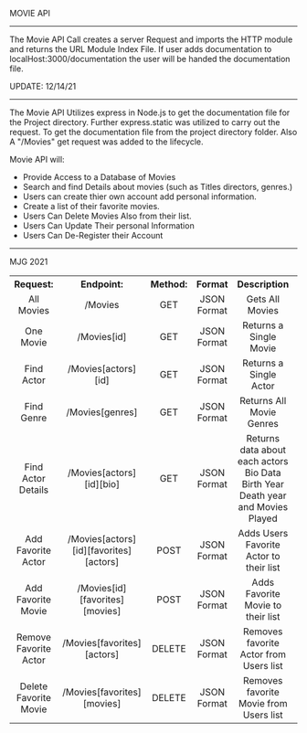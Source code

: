 MOVIE API
<hr>
The Movie API Call creates a server Request and imports the HTTP module and returns the URL Module Index File. If user adds documentation to localHost:3000/documentation the user will be handed the documentation file.

UPDATE: 12/14/21
<hr>
The Movie API Utilizes express in Node.js to get the documentation file for the Project directory. Further express.static was utilized to carry out the request. To get the documentation file from the project directory folder. Also A "/Movies" get request was added to the lifecycle.

Movie API will:
- Provide Access to a Database of Movies
- Search and find Details about movies (such as Titles directors, genres.)
- Users can create thier own account add personal information.
- Create a list of their favorite movies.
- Users Can Delete Movies Also from their list.
- Users Can Update Their personal Information
- Users Can De-Register their Account

<hr>
MJG 2021

<table style="text-align:center">
  <tr>
    <th>Request:</th>
    <th>Endpoint:</th>
    <th>Method:</th>
    <th>Format</th>
    <th>Description<th>
  </tr>
  <tr>
    <td>All Movies</td>
    <td>/Movies</td>
    <td>GET</td>
    <td>JSON Format</td>
    <td>Gets All Movies</td>
  </tr>
  
  <tr>
    <td>One Movie</td>
    <td>/Movies[id]</td>
    <td>GET</td>
    <td>JSON Format</td>
    <td>Returns a Single Movie</td>
   </tr>

  <tr>
    <td>Find Actor</td>
    <td>/Movies[actors][id]</td>
    <td>GET</td>
    <td>JSON Format</td>
    <td>Returns a Single Actor</td>
  </tr>
  
  <tr>
    <td>Find Genre</td>
    <td>/Movies[genres]</td>
    <td>GET</td>
    <td>JSON Format</td>
    <td>Returns All Movie Genres</td>
  </tr>
  
  <tr>
    <td>Find Actor Details</td>
    <td>/Movies[actors][id][bio]</td>
    <td>GET</td>
    <td>JSON Format</td>
    <td>Returns data about each actors Bio Data Birth Year Death year and Movies Played</td>
  </tr>
  
  <tr>
    <td>Add Favorite Actor</td>
    <td>/Movies[actors][id][favorites][actors]</td>
    <td>POST</td>
    <td>JSON Format</td>
    <td>Adds Users Favorite Actor to their list</td>
  </tr>
  
  <tr>
    <td>Add Favorite Movie</td>
    <td>/Movies[id][favorites][movies]</td>
    <td>POST</td>
    <td>JSON Format</td>
    <td>Adds Favorite Movie to their list</td>
  </tr>
  
  <tr>
    <td>Remove Favorite Actor</td>
    <td>/Movies[favorites][actors]</td>
    <td>DELETE</td>
    <td>JSON Format</td>
    <td>Removes favorite Actor from Users list</td>
  </tr>
 
 <tr>
    <td>Delete Favorite Movie</td>
    <td>/Movies[favorites][movies]</td>
    <td>DELETE</td>
    <td>JSON Format</td>
    <td>Removes favorite Movie from Users list</td>
  </tr>
  </table>

